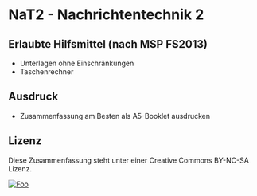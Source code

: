# NaT2 - Nachrichtentechnik 2

## Erlaubte Hilfsmittel (nach MSP FS2013)
 * Unterlagen ohne Einschränkungen
 * Taschenrechner
 
## Ausdruck
* Zusammenfassung am Besten als A5-Booklet ausdrucken

## Lizenz
Diese Zusammenfassung steht unter einer Creative Commons BY-NC-SA Lizenz.

[![Foo](http://i.creativecommons.org/l/by-nc-sa/3.0/88x31.png)](http://creativecommons.org/licenses/by-nc-sa/3.0/)